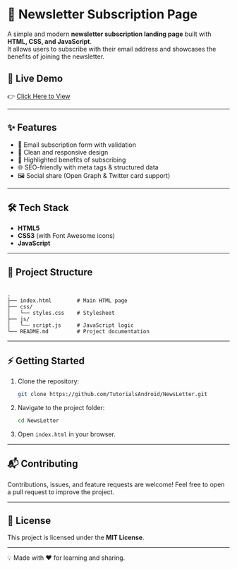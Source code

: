 # 📩 Newsletter Subscription Page  

A simple and modern **newsletter subscription landing page** built with **HTML, CSS, and JavaScript**.  
It allows users to subscribe with their email address and showcases the benefits of joining the newsletter.  

## 🚀 Live Demo  
👉 [Click Here to View](https://maildigest.netlify.app)  

---

## ✨ Features  
- 📧 Email subscription form with validation  
- 🎨 Clean and responsive design  
- 🔔 Highlighted benefits of subscribing  
- 🌐 SEO-friendly with meta tags & structured data  
- 🖼️ Social share (Open Graph & Twitter card support)  

---

## 🛠️ Tech Stack  
- **HTML5**  
- **CSS3** (with Font Awesome icons)  
- **JavaScript**  

---

## 📂 Project Structure  
```

.
├── index.html        # Main HTML page
├── css/
│   └── styles.css    # Stylesheet
├── js/
│   └── script.js     # JavaScript logic
└── README.md         # Project documentation

````

---

## ⚡ Getting Started  

1. Clone the repository:  
   ```bash
   git clone https://github.com/TutorialsAndroid/NewsLetter.git
    ```

2. Navigate to the project folder:

   ```bash
   cd NewsLetter
   ```

3. Open `index.html` in your browser.

---

## 📬 Contributing

Contributions, issues, and feature requests are welcome!
Feel free to open a pull request to improve the project.

---

## 📄 License

This project is licensed under the **MIT License**.

---

💡 Made with ❤️ for learning and sharing.